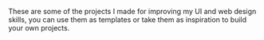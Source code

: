 These are some of the projects I made for improving my UI and web design skills, you can use them as templates or take them as inspiration to build your own projects.
